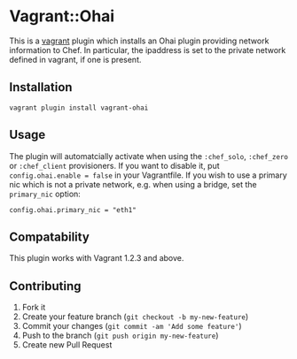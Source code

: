 # Vagrant::Ohai

This is a [vagrant](http://vagrantup.com) plugin which installs an Ohai plugin providing network information to Chef.
In particular, the ipaddress is set to the private network defined in vagrant, if one is present.

## Installation

    vagrant plugin install vagrant-ohai


## Usage

The plugin will automatcially activate when using the `:chef_solo`, `:chef_zero` or `:chef_client` provisioners. If you want to disable it, put `config.ohai.enable = false` in your Vagrantfile.
If you wish to use a primary nic which is not a private network, e.g. when using a bridge, set the `primary_nic` option:

    config.ohai.primary_nic = "eth1"

## Compatability

This plugin works with Vagrant 1.2.3 and above.

## Contributing

1. Fork it
2. Create your feature branch (`git checkout -b my-new-feature`)
3. Commit your changes (`git commit -am 'Add some feature'`)
4. Push to the branch (`git push origin my-new-feature`)
5. Create new Pull Request
